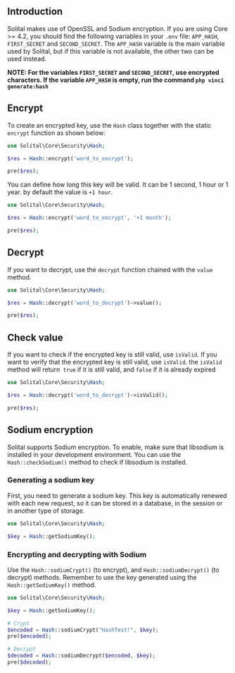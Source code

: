## Introduction

Solital makes use of OpenSSL and Sodium encryption. If you are using Core >= 4.2, you should find the following variables in your `.env` file: `APP_HASH`, `FIRST_SECRET` and `SECOND_SECRET`. The `APP_HASH` variable is the main variable used by Solital, but if this variable is not available, the other two can be used instead.

**NOTE: For the variables `FIRST_SECRET` and `SECOND_SECRET`, use encrypted characters. If the variable `APP_HASH` is empty, run the command `php vinci generate:hash`**

## Encrypt

To create an encrypted key, use the `Hash` class together with the static `encrypt` function as shown below:

```php
use Solital\Core\Security\Hash;

$res = Hash::encrypt('word_to_encrypt');

pre($res);
```

You can define how long this key will be valid. It can be 1 second, 1 hour or 1 year. by default the value is `+1 hour`.

```php
use Solital\Core\Security\Hash;

$res = Hash::encrypt('word_to_encrypt', '+1 month');

pre($res);
```

## Decrypt

If you want to decrypt, use the `decrypt` function chained with the `value` method.

```php
use Solital\Core\Security\Hash;

$res = Hash::decrypt('word_to_decrypt')->value();

pre($res);
```

## Check value

If you want to check if the encrypted key is still valid, use `isValid`. If you want to verify that the encrypted key is still valid, use `isValid`. the `isValid` method will return` true` if it is still valid, and `false` if it is already expired

```php
use Solital\Core\Security\Hash;

$res = Hash::decrypt('word_to_decrypt')->isValid();

pre($res);
```

## Sodium encryption

Solital supports Sodium encryption. To enable, make sure that libsodium is installed in your development environment. You can use the `Hash::checkSodium()` method to check if libsodium is installed.

### Generating a sodium key

First, you need to generate a sodium key. This key is automatically renewed with each new request, so it can be stored in a database, in the session or in another type of storage.

```php
use Solital\Core\Security\Hash;

$key = Hash::getSodiumKey();
```

### Encrypting and decrypting with Sodium

Use the `Hash::sodiumCrypt()` (to encrypt), and `Hash::sodiumDecrypt()` (to decrypt) methods. Remember to use the key generated using the `Hash::getSodiumKey()` method.

```php
use Solital\Core\Security\Hash;

$key = Hash::getSodiumKey();

# Crypt
$encoded = Hash::sodiumCrypt("HashTest!", $key);
pre($encoded);

# Decrypt
$decoded = Hash::sodiumDecrypt($encoded, $key);
pre($decoded);
```

